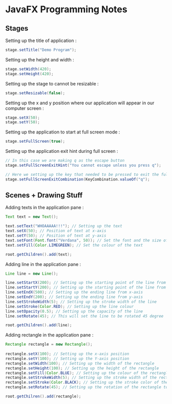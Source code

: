 # JavaFX Programming Notes

## Stages
Setting up the title of application :
```java
stage.setTitle("Demo Program");
```

Setting up the height and width :
```java
stage.setWidth(420);
stage.setHeight(420);
```

Setting up the stage to cannot be resizable :
```java
stage.setResizable(false);
```

Setting up the x and y position where our application will appear in our computer screen :
```java
stage.setX(50);
stage.setY(50);
```

Setting up the application to start at full screen mode :
```java
stage.setFullScreen(true);
```

Setting up the application exit hint during full screen :
```java
// In this case we are making q as the escape button
stage.setFullScreenExitHint("You cannot escape unless you press q");

// Here we setting up the key that needed to be pressed to exit the full screen
stage.setFullScreenExitCombination(KeyCombination.valueOf("q");
```

## Scenes + Drawing Stuff
Adding texts in the application pane :
```java
Text text = new Text();

text.setText("WHOAAAAA!!!"); // Setting up the text
text.setX(50); // Position of text at x-axis
text.setY(50); // Position of text at y-axis
text.setFont(Font.font("Verdana", 50)); // Set the font and the size of the text
text.setFill(Color.LIMEGREEN); // Set the colour of the text

root.getChildren().add(text);
```

Adding line in the application pane :
```java
Line line = new Line();

line.setStartX(200); // Setting up the starting point of the line from x-axis
line.setStartY(200); // Setting up the starting point of the line from y-axis
line.setEndX(500); // Setting up the ending line from x-axis
line.setEndY(200); // Setting up the ending line from y-axis
line.setStrokeWidth(5); // Setting up the stroke width of the line
line.setStroke(Color.RED); // Setting up the line colour
line.setOpacity(0.5); // Setting up the capacity of the line
line.setRotate(45); // This will set the line to be rotated 45 degree

root.getChildren().add(line);
```

Adding rectangle in the application pane :
```java
Rectangle rectangle = new Rectangle();
        
rectangle.setX(100); // Setting up the x-axis position
rectangle.setY(100); // Setting up the Y-axis position
rectangle.setWidth(100); // Setting up the width of the rectangle
rectangle.setHeight(100); // Setting up the height of the rectangle
rectangle.setFill(Color.BLUE); // Setting up the colour of the rectangle
rectangle.setStrokeWidth(5); // Setting up the stroke width of the rectangle
rectangle.setStroke(Color.BLACK); // Setting up the stroke color of the rectangle
rectangle.setRotate(45); // Setting up the rotation of the rectangle to 45 degrees

root.getChilren().add(rectangle);
```
